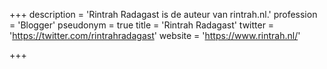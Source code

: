 +++
description = 'Rintrah Radagast is de auteur van rintrah.nl.'
profession = 'Blogger'
pseudonym = true
title = 'Rintrah Radagast'
twitter = 'https://twitter.com/rintrahradagast'
website = 'https://www.rintrah.nl/'

+++
